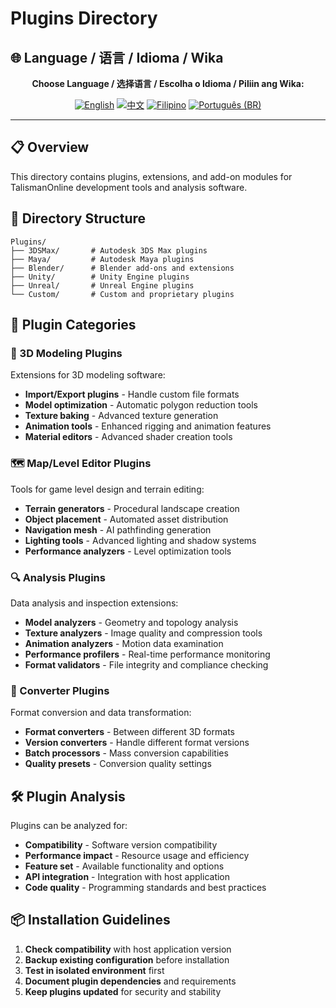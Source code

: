 # Plugins Directory

## 🌐 Language / 语言 / Idioma / Wika

<div align="center">

**Choose Language / 选择语言 / Escolha o Idioma / Piliin ang Wika:**

[![English](https://img.shields.io/badge/English-EN-blue?style=flat-square)](README.md)
[![中文](https://img.shields.io/badge/中文-CN-red?style=flat-square)](README_CN.md)
[![Filipino](https://img.shields.io/badge/Filipino-PH-green?style=flat-square)](README_PH.md)
[![Português (BR)](https://img.shields.io/badge/Português%20(BR)-BR-yellow?style=flat-square)](README_PT_BR.md)

</div>

---

## 📋 Overview
This directory contains plugins, extensions, and add-on modules for TalismanOnline development tools and analysis software.

## 📁 Directory Structure
```
Plugins/
├── 3DSMax/       # Autodesk 3DS Max plugins
├── Maya/         # Autodesk Maya plugins
├── Blender/      # Blender add-ons and extensions
├── Unity/        # Unity Engine plugins
├── Unreal/       # Unreal Engine plugins
└── Custom/       # Custom and proprietary plugins
```

## 🔌 Plugin Categories

### 🎨 3D Modeling Plugins
Extensions for 3D modeling software:
- **Import/Export plugins** - Handle custom file formats
- **Model optimization** - Automatic polygon reduction tools
- **Texture baking** - Advanced texture generation
- **Animation tools** - Enhanced rigging and animation features
- **Material editors** - Advanced shader creation tools

### 🗺️ Map/Level Editor Plugins
Tools for game level design and terrain editing:
- **Terrain generators** - Procedural landscape creation
- **Object placement** - Automated asset distribution
- **Navigation mesh** - AI pathfinding generation
- **Lighting tools** - Advanced lighting and shadow systems
- **Performance analyzers** - Level optimization tools

### 🔍 Analysis Plugins
Data analysis and inspection extensions:
- **Model analyzers** - Geometry and topology analysis
- **Texture analyzers** - Image quality and compression tools
- **Animation analyzers** - Motion data examination
- **Performance profilers** - Real-time performance monitoring
- **Format validators** - File integrity and compliance checking

### 🔄 Converter Plugins
Format conversion and data transformation:
- **Format converters** - Between different 3D formats
- **Version converters** - Handle different format versions
- **Batch processors** - Mass conversion capabilities
- **Quality presets** - Conversion quality settings

## 🛠️ Plugin Analysis
Plugins can be analyzed for:
- **Compatibility** - Software version compatibility
- **Performance impact** - Resource usage and efficiency
- **Feature set** - Available functionality and options
- **API integration** - Integration with host application
- **Code quality** - Programming standards and best practices

## 📦 Installation Guidelines
1. **Check compatibility** with host application version
2. **Backup existing configuration** before installation
3. **Test in isolated environment** first
4. **Document plugin dependencies** and requirements
5. **Keep plugins updated** for security and stability
